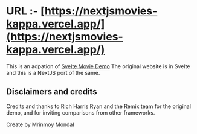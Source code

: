 # URL :- [https://nextjsmovies-kappa.vercel.app/](https://nextjsmovies-kappa.vercel.app/)

This is an adpation of [Svelte Movie Demo](https://sveltekit-movies-demo.vercel.app)
The original website is in Svelte and this is a NextJS port of the same.

## Disclaimers and credits
Credits and thanks to Rich Harris Ryan and the Remix team for the original demo, and for inviting comparisons from other frameworks.

Create by Mrinmoy Mondal